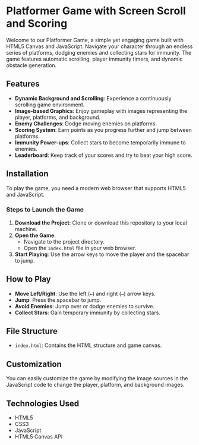 
# Platformer Game with Screen Scroll and Scoring

Welcome to our Platformer Game, a simple yet engaging game built with HTML5 Canvas and JavaScript. Navigate your character through an endless series of platforms, dodging enemies and collecting stars for immunity. The game features automatic scrolling, player immunity timers, and dynamic obstacle generation.

## Features

- **Dynamic Background and Scrolling**: Experience a continuously scrolling game environment.
- **Image-based Graphics**: Enjoy gameplay with images representing the player, platforms, and background.
- **Enemy Challenges**: Dodge moving enemies on platforms.
- **Scoring System**: Earn points as you progress further and jump between platforms.
- **Immunity Power-ups**: Collect stars to become temporarily immune to enemies.
- **Leaderboard**: Keep track of your scores and try to beat your high score.

## Installation

To play the game, you need a modern web browser that supports HTML5 and JavaScript.

### Steps to Launch the Game

1. **Download the Project**: Clone or download this repository to your local machine.
2. **Open the Game**:
    - Navigate to the project directory.
    - Open the `index.html` file in your web browser.
3. **Start Playing**: Use the arrow keys to move the player and the spacebar to jump.

## How to Play

- **Move Left/Right**: Use the left (`←`) and right (`→`) arrow keys.
- **Jump**: Press the spacebar to jump.
- **Avoid Enemies**: Jump over or dodge enemies to survive.
- **Collect Stars**: Gain temporary immunity by collecting stars.

## File Structure

- `index.html`: Contains the HTML structure and game canvas.

## Customization

You can easily customize the game by modifying the image sources in the JavaScript code to change the player, platform, and background images.

## Technologies Used

- HTML5
- CSS3
- JavaScript
- HTML5 Canvas API


